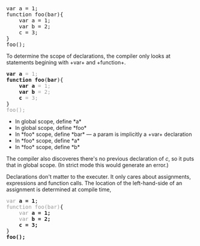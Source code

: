 <div type="expander" caption="Code">
<pre>
var a = 1;
function foo(bar){
    var a = 1;
    var b = 2;
    c = 3;
}
foo();
</pre>
</div>


<div type="expander" caption="First Pass &mdash; Determine Scope">
To determine the scope of declarations, the compiler only 
looks at statements begining with +var+ and +function+.
<pre>
<b>var a</b><span style="color:#999999"> = 1;</span>
<b>function foo</b>(<b>bar</b>){
    <b>var a</b><span style="color:#999999"> = 1;</span>
    <b>var b</b><span style="color:#999999"> = 2;</span>
    <b>c</b> <span style="color:#999999">= 3;</span>
}
<span style="color:#999999">foo();</span></pre>

<ul>
<li>In global scope, define *a*
<li>In global scope, define *foo*
<li>In *foo* scope, define *bar* &mdash; a param is implicitly a +var+ declaration
<li>In *foo* scope, define *a*
<li>In *foo* scope, define *b*
</ul>

The compiler also discoveres there's no previous declaration of *c*,
so it puts that in global scope. (In strict mode this would generate
an error.)

</div>

<div type="expander" caption="Second Pass &mdash; Run the Code">
Declarations don't matter to the executer. It only cares about assignments, expressions and function calls.
The location of the left-hand-side of an assignment is determined at compile time, 
<pre>
<span style="color:#999999">var </span><b>a = 1</b>;
<span style="color:#999999">function foo(bar)</span>{
    <span style="color:#999999">var </span><b>a = 1;</b>
    <span style="color:#999999">var </span><b>b = 2;</b>
    <b>c = 3;</b>
}
<b>foo();</b>
</pre>
</div>

